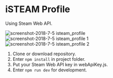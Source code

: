 # iSTEAM Profile
Using Steam Web API.

![screenshot-2018-7-5 isteam_profile](https://user-images.githubusercontent.com/35805922/42316212-e856aa8c-8051-11e8-8895-a6a1176a7653.png)
![screenshot-2018-7-5 isteam_profile 1](https://user-images.githubusercontent.com/35805922/42314763-70c0564c-804e-11e8-9f52-23bbd557bf67.png)
![screenshot-2018-7-5 isteam_profile 2](https://user-images.githubusercontent.com/35805922/42314784-7ac3c9ee-804e-11e8-9d6c-6e940c9e8580.png)


1. Clone or download repository.
2. Enter <code>npm install</code> in project folder.
3. Put your Steam Web API key in webApiKey.js.
4. Enter <code>npm run dev</code> for development.